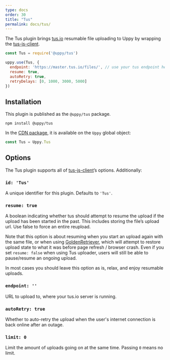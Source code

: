 ```yaml
---
type: docs
order: 30
title: "Tus"
permalink: docs/tus/
---
```


The Tus plugin brings [tus.io](http://tus.io) resumable file uploading to Uppy by wrapping the [tus-js-client][].

```js
const Tus = require('@uppy/tus')

uppy.use(Tus, {
  endpoint: 'https://master.tus.io/files/', // use your tus endpoint here
  resume: true,
  autoRetry: true,
  retryDelays: [0, 1000, 3000, 5000]
})
```

## Installation

This plugin is published as the `@uppy/tus` package.

```shell
npm install @uppy/tus
```

In the [CDN package](/docs/#With-a-script-tag), it is available on the `Uppy` global object:

```js
const Tus = Uppy.Tus
```

## Options

The Tus plugin supports all of [tus-js-client][]’s options. Additionally:

### `id: 'Tus'`

A unique identifier for this plugin. Defaults to `'Tus'`.

### `resume: true`

A boolean indicating whether tus should attempt to resume the upload if the upload has been started in the past. This includes storing the file’s upload url. Use false to force an entire reupload.

Note that this option is about resuming when you start an upload again with the same file, or when using [GoldenRetriever](/docs/golden-retriever/), which will attempt to restore upload state to what it was before page refresh / browser crash. Even if you set `resume: false` when using Tus uploader, users will still be able to pause/resume an ongoing upload.

In most cases you should leave this option as is, relax, and enjoy resumable uploads.

### `endpoint: ''`

URL to upload to, where your tus.io server is running.

### `autoRetry: true`

Whether to auto-retry the upload when the user's internet connection is back online after an outage.

### `limit: 0`

Limit the amount of uploads going on at the same time. Passing `0` means no limit.

[tus-js-client]: https://github.com/tus/tus-js-client
